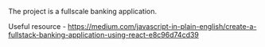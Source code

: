 The project is a fullscale banking application.



Useful resource - https://medium.com/javascript-in-plain-english/create-a-fullstack-banking-application-using-react-e8c96d74cd39